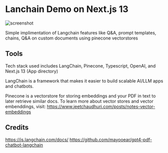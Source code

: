 # Lanchain Demo on Next.js 13 

![screenshot](https://pasteboard.co/EVS7ikEOj6Pn.jpg)

Simple implimentation of Langchain features like Q&A, prompt templates, chains, Q&A on custom documents using pinecone vectorstores

## Tools

Tech stack used includes LangChain, Pinecone, Typescript, OpenAI, and Next.js 13 (App directory) 

LangChain is a framework that makes it easier to build scalable AI/LLM apps and chatbots. 

Pinecone is a vectorstore for storing embeddings and your PDF in text to later retrieve similar docs.
To learn more about vector stores and vector embenddings, visit: https://www.jeetchaudhuri.com/posts/notes-vector-embeddings


## Credits

https://js.langchain.com/docs/
https://github.com/mayooear/gpt4-pdf-chatbot-langchain
